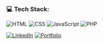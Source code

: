 ### 💻 Tech Stack:
![HTML](https://img.shields.io/badge/-HTML5-E34F26?style=for-the-badge&logo=html5&logoColor=fff)
![CSS](https://img.shields.io/badge/-CSS3-1572B6?style=for-the-badge&logo=css3)
![JavaScript](https://img.shields.io/badge/-JavaScript-F7DF1E?style=for-the-badge&logo=javascript&logoColor=000)
![PHP](https://img.shields.io/badge/-PHP-777BB4?style=for-the-badge&logo=php&logoColor=fff)


[![LinkedIn](https://img.shields.io/badge/-LinkedIn-blue?style=flat&logo=Linkedin&logoColor=white)](https://linkedin.com/in/YOUR_USERNAME)
[![Portfolio](https://img.shields.io/badge/-Portfolio-black?style=flat&logo=web&logoColor=white)](https://yourportfolio.com)

